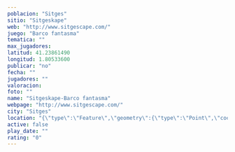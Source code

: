 ```yaml
---
poblacion: "Sitges"
sitio: "Sitgeskape"
web: "http://www.sitgescape.com/"
juego: "Barco fantasma"
tematica: ""
max_jugadores: 
latitud: 41.23861490
longitud: 1.80533600
publicar: "no"
fecha: ""
jugadores: ""
valoracion: 
foto: ""
name: "Sitgeskape-Barco fantasma"
webpage: "http://www.sitgescape.com/"
city: "Sitges"
location: "{\"type\":\"Feature\",\"geometry\":{\"type\":\"Point\",\"coordinates\":[41.2386149,1.805336]}}"
active: false
play_date: ""
rating: "0"
---
```

